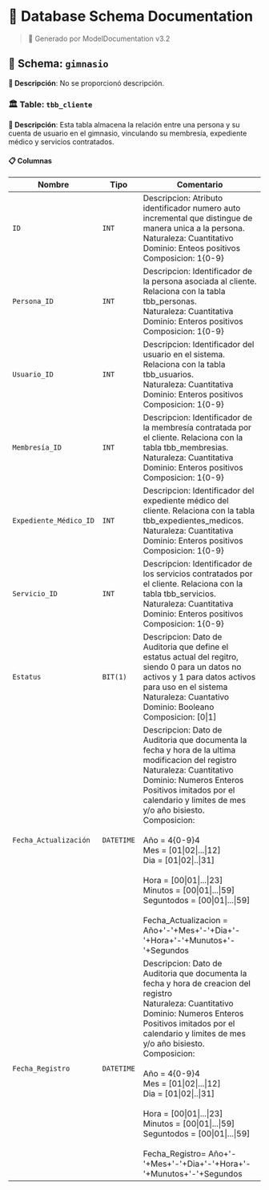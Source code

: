 # 📘 Database Schema Documentation

> 📌 Generado por ModelDocumentation v3.2

## 📂 Schema: `gimnasio`

**📝 Descripción**: No se proporcionó descripción.

### 🏛 Table: `tbb_cliente`
**📄 Descripción**: Esta tabla almacena la relación entre una persona y su cuenta de usuario en el gimnasio, vinculando su membresía, expediente médico y servicios contratados.

#### 📋 Columnas

| Nombre | Tipo | Comentario |
| --- | --- | --- |
| `ID` | `INT` | Descripcion: Atributo identificador numero auto incremental que distingue de manera unica a la persona. <br>Naturaleza: Cuantitativo<br>Dominio: Enteos positivos<br>Composicion: 1{0-9} |
| `Persona_ID` | `INT` | Descripcion: Identificador de la persona asociada al cliente. Relaciona con la tabla tbb_personas.<br>Naturaleza: Cuantitativa<br>Dominio: Enteros positivos<br>Composicion: 1{0-9} |
| `Usuario_ID` | `INT` | Descripcion: Identificador del usuario en el sistema. Relaciona con la tabla tbb_usuarios.<br>Naturaleza: Cuantitativa<br>Dominio: Enteros positivos<br>Composicion: 1{0-9} |
| `Membresía_ID` | `INT` | Descripcion: Identificador de la membresía contratada por el cliente. Relaciona con la tabla tbb_membresias.<br>Naturaleza: Cuantitativa<br>Dominio: Enteros positivos<br>Composicion: 1{0-9} |
| `Expediente_Médico_ID` | `INT` | Descripcion: Identificador del expediente médico del cliente. Relaciona con la tabla tbb_expedientes_medicos.<br>Naturaleza: Cuantitativa<br>Dominio: Enteros positivos<br>Composicion: 1{0-9} |
| `Servicio_ID` | `INT` | Descripcion: Identificador de los servicios contratados por el cliente. Relaciona con la tabla tbb_servicios.<br>Naturaleza: Cuantitativa<br>Dominio: Enteros positivos<br>Composicion: 1{0-9} |
| `Estatus` | `BIT(1)` | Descripcion: Dato de Auditoria que define el estatus actual del regitro, siendo 0 para un datos no activos y 1 para datos activos para uso en el sistema<br>Naturaleza: Cuantativo<br>Dominio: Booleano<br>Composicion: [0\|1]<br> |
| `Fecha_Actualización` | `DATETIME` | Descripcion: Dato de Auditoria que documenta la fecha y hora de la ultima modificacion del registro<br>Naturaleza: Cuantitativo<br>Dominio: Numeros Enteros Positivos imitados por el calendario y limites de mes y/o año bisiesto.<br>Composicion:<br><br>Año = 4{0-9}4<br>Mes =  [01\|02\|...\|12]<br>Dia =  [01\|02\|..\|31]<br><br>Hora = [00\|01\|...\|23]<br>Minutos = [00\|01\|...\|59]<br>Seguntodos = [00\|01\|...\|59]<br><br>Fecha_Actualizacion = Año+'-'+Mes+'-'+Dia+'-'+Hora+'-'+Munutos+'-'+Segundos |
| `Fecha_Registro` | `DATETIME` | Descripcion: Dato de Auditoria que documenta la fecha y hora de creacion del registro<br>Naturaleza: Cuantitativo<br>Dominio: Numeros Enteros Positivos imitados por el calendario y limites de mes y/o año bisiesto.<br>Composicion:<br><br>Año = 4{0-9}4<br>Mes =  [01\|02\|...\|12]<br>Dia =  [01\|02\|..\|31]<br><br>Hora = [00\|01\|...\|23]<br>Minutos = [00\|01\|...\|59]<br>Seguntodos = [00\|01\|...\|59]<br><br>Fecha_Registro= Año+'-'+Mes+'-'+Dia+'-'+Hora+'-'+Munutos+'-'+Segundos |
